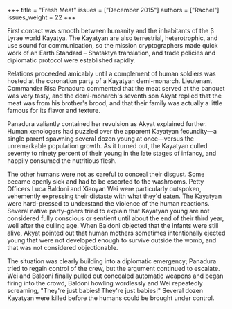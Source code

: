 +++
title = "Fresh Meat"
issues = ["December 2015"]
authors = ["Rachel"]
issues_weight = 22
+++

First contact was smooth between humanity and the inhabitants of the β Lyrae world Kayatya. The Kayatyan are also terrestrial, heterotrophic, and use sound for communication, so the mission cryptographers made quick work of an Earth Standard – Shataktya translation, and trade policies and diplomatic protocol were established rapidly.

Relations proceeded amicably until a complement of human soldiers was hosted at the coronation party of a Kayatyan demi-monarch. Lieutenant Commander Risa Panadura commented that the meat served at the banquet was very tasty, and the demi-monarch's seventh son Akyat replied that the meat was from his brother's brood, and that their family was actually a little famous for its flavor and texture.

Panadura valiantly contained her revulsion as Akyat explained further. Human xenologers had puzzled over the apparent Kayatyan fecundity—a single parent spawning several dozen young at once—versus the unremarkable population growth. As it turned out, the Kayatyan culled seventy to ninety percent of their young in the late stages of infancy, and happily consumed the nutritious flesh.

The other humans were not as careful to conceal their disgust. Some became openly sick and had to be escorted to the washrooms. Petty Officers Luca Baldoni and Xiaoyan Wei were particularly outspoken, vehemently expressing their distaste with what they'd eaten. The Kayatyan were hard-pressed to understand the violence of the human reactions. Several native party-goers tried to explain that Kayatyan young are not considered fully conscious or sentient until about the end of their third year, well after the culling age. When Baldoni objected that the infants were still alive, Akyat pointed out that human mothers sometimes intentionally ejected young that were not developed enough to survive outside the womb, and that was not considered objectionable.

The situation was clearly building into a diplomatic emergency; Panadura tried to regain control of the crew, but the argument continued to escalate. Wei and Baldoni finally pulled out concealed automatic weapons and began firing into the crowd, Baldoni howling wordlessly and Wei repeatedly screaming, "They're just babies! They're just babies!" Several dozen Kayatyan were killed before the humans could be brought under control.
